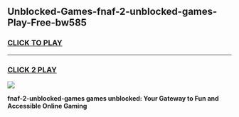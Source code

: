 
## Unblocked-Games-fnaf-2-unblocked-games-Play-Free-bw585
<h3>
<a href="https://premium76.site?title=fnaf-2-unblocked-games&ref=18A1">CLICK TO PLAY</a></h3>
<hr>

<h3>
<a href="https://premium76.site?title=fnaf-2-unblocked-games&ref=18A1">CLICK 2 PLAY</a>
  
</h3>

<a href="https://premium76.site?title=fnaf-2-unblocked-games&ref=18A1"><img src="https://clearcache.store/games.png"></a>


**fnaf-2-unblocked-games games unblocked: Your Gateway to Fun and Accessible Online Gaming**
